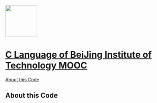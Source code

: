 <img src="http://www.jd-tv.com/uploads/allimg/170126/154920H54_0.png" width="100" height="100" alt=""/>

# [C Language of BeiJing Institute of Technology MOOC](https://www.icourse163.org/)
[About this Code](#About-this-Code)

## About this Code
